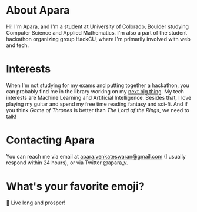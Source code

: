 # About Apara

Hi! I'm Apara, and I'm a student at University of Colorado, Boulder studying Computer Science and Applied Mathematics.
I'm also a part of the student hackathon organizing group HackCU, where I'm primarily involved with web and tech.

# Interests

When I'm not studying for my exams and putting together a hackathon, you can probably find me in the library working on my [next big thing](https://aparav.github.io/).
My tech interests are Machine Learning and Artificial Intelligence.
Besides that, I love playing my guitar and spend my free time reading fantasy and sci-fi. And if you think *Game of Thrones* is better than *The Lord of the Rings*, we need to talk!

# Contacting Apara

You can reach me via email at apara.venkateswaran@gmail.com (I usually respond within 24 hours), or via Twitter @apara_v.

# What's your favorite emoji?

🖖 Live long and prosper!
